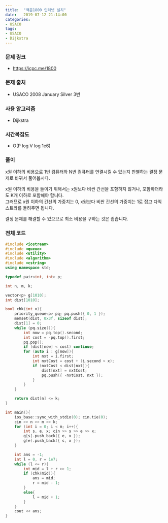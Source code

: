 ```yaml
---
title:  "백준1800 인터넷 설치"
date:   2019-07-12 21:14:00
categories:
- USACO
tags:
- USACO
- Dijkstra
---
```


### 문제 링크
* https://icpc.me/1800

### 문제 출처
* USACO 2008 January Silver 3번

### 사용 알고리즘
* Dijkstra

### 시간복잡도
* O(P log V log 1e6)

### 풀이
x원 이하의 비용으로 1번 컴퓨터와 N번 컴퓨터를 연결시킬 수 있는지 판별하는 결정 문제로 바꿔서 풀어봅시다.

x원 이하의 비용을 들이기 위해서는 x원보다 비싼 간선을 포함하지 않거나, 포함하더라도 K개 이하로 포함해야 합니다.<br>
그러므로 x원 이하의 간선의 가중치는 0, x원보다 비싼 간선의 가중치는 1로 잡고 다익스트라를 돌려주면 됩니다.

결정 문제를 해결할 수 있으므로 최소 비용을 구하는 것은 쉽습니다.

### 전체 코드
```cpp
#include <iostream>
#include <queue>
#include <utility>
#include <algorithm>
#include <cstring>
using namespace std;

typedef pair<int, int> p;

int n, m, k;

vector<p> g[1010];
int dist[1010];

bool chk(int x){
	priority_queue<p> pq; pq.push({ 0, 1 });
	memset(dist, 0x3f, sizeof dist);
	dist[1] = 0;
	while (pq.size()){
		int now = pq.top().second;
		int cost = -pq.top().first;
		pq.pop();
		if (dist[now] < cost) continue;
		for (auto i : g[now]){
			int nxt = i.first;
			int nxtCost = cost + (i.second > x);
			if (nxtCost < dist[nxt]){
				dist[nxt] = nxtCost;
				pq.push({ -nxtCost, nxt });
			}
		}
	}

	return dist[n] <= k;
}

int main(){
	ios_base::sync_with_stdio(0); cin.tie(0);
	cin >> n >> m >> k;
	for (int i = 0; i < m; i++){
		int s, e, x; cin >> s >> e >> x;
		g[s].push_back({ e, x });
		g[e].push_back({ s, x });
	}

	int ans = -1;
	int l = 0, r = 1e7;
	while (l <= r){
		int mid = l + r >> 1;
		if (chk(mid)){
			ans = mid;
			r = mid - 1;
		}
		else{
			l = mid + 1;
		}
	}
	cout << ans;
}
```
